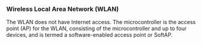 ### Wireless Local Area Network (WLAN)
The WLAN does not have Internet access. The microcontroller is the access point (AP) for the WLAN, consisting of the microcontroller and up to four devices, and is termed a software-enabled access point or SoftAP.
